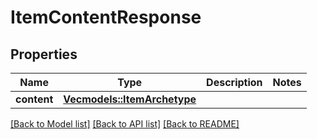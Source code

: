 # ItemContentResponse

## Properties

Name | Type | Description | Notes
------------ | ------------- | ------------- | -------------
**content** | [**Vec<models::ItemArchetype>**](ItemArchetype.md) |  | 

[[Back to Model list]](../README.md#documentation-for-models) [[Back to API list]](../README.md#documentation-for-api-endpoints) [[Back to README]](../README.md)


